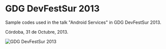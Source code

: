 GDG DevFestSur 2013
===================

Sample codes used in the talk "Android Services" in GDG DevFestSur 2013.

Córdoba, 31 de Octubre, 2013.

![GDG DevFestSur 2013](http://sur.gdgdevfest.com/img/gdgdevfest.png)
